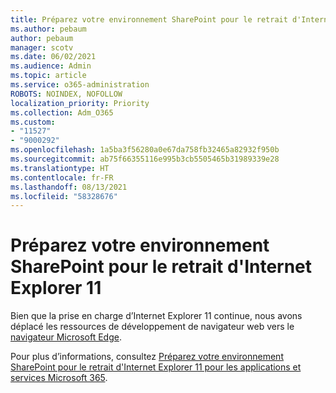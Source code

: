 ```yaml
---
title: Préparez votre environnement SharePoint pour le retrait d'Internet Explorer 11
ms.author: pebaum
author: pebaum
manager: scotv
ms.date: 06/02/2021
ms.audience: Admin
ms.topic: article
ms.service: o365-administration
ROBOTS: NOINDEX, NOFOLLOW
localization_priority: Priority
ms.collection: Adm_O365
ms.custom:
- "11527"
- "9000292"
ms.openlocfilehash: 1a5ba3f56280a0e67da758fb32465a82932f950b
ms.sourcegitcommit: ab75f66355116e995b3cb5505465b31989339e28
ms.translationtype: HT
ms.contentlocale: fr-FR
ms.lasthandoff: 08/13/2021
ms.locfileid: "58328676"
---
```

# <a name="prepare-your-sharepoint-environment-for-the-retirement-of-internet-explorer-11"></a>Préparez votre environnement SharePoint pour le retrait d'Internet Explorer 11

Bien que la prise en charge d’Internet Explorer 11 continue, nous avons déplacé les ressources de développement de navigateur web vers le [navigateur Microsoft Edge](https://www.microsoft.com/edge/business). 

Pour plus d’informations, consultez [Préparez votre environnement SharePoint pour le retrait d'Internet Explorer 11 pour les applications et services Microsoft 365](https://docs.microsoft.com/sharepoint/prepare-ie11).

